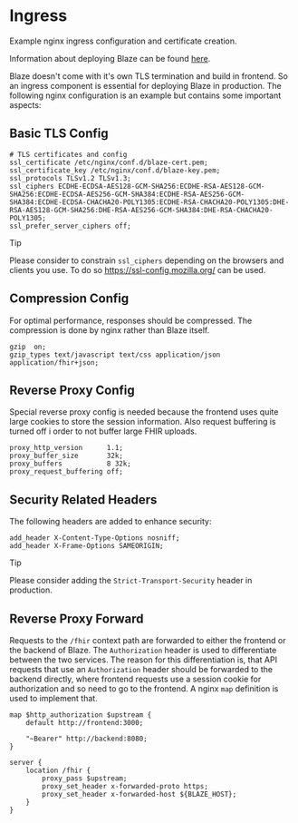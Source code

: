 # Ingress

Example nginx ingress configuration and certificate creation.

Information about deploying Blaze can be found [here](../../docs/deployment/README.md). 

Blaze doesn't come with it's own TLS termination and build in frontend. So an ingress component is essential for deploying Blaze in production. The following nginx configuration is an example but contains some important aspects:

## Basic TLS Config

```text
# TLS certificates and config
ssl_certificate /etc/nginx/conf.d/blaze-cert.pem;
ssl_certificate_key /etc/nginx/conf.d/blaze-key.pem;
ssl_protocols TLSv1.2 TLSv1.3;
ssl_ciphers ECDHE-ECDSA-AES128-GCM-SHA256:ECDHE-RSA-AES128-GCM-SHA256:ECDHE-ECDSA-AES256-GCM-SHA384:ECDHE-RSA-AES256-GCM-SHA384:ECDHE-ECDSA-CHACHA20-POLY1305:ECDHE-RSA-CHACHA20-POLY1305:DHE-RSA-AES128-GCM-SHA256:DHE-RSA-AES256-GCM-SHA384:DHE-RSA-CHACHA20-POLY1305;
ssl_prefer_server_ciphers off;
```

> [!TIP]
> Please consider to constrain `ssl_ciphers` depending on the browsers and clients you use. To do so https://ssl-config.mozilla.org/ can be used.

## Compression Config

For optimal performance, responses should be compressed. The compression is done by nginx rather than Blaze itself.

```text
gzip  on;
gzip_types text/javascript text/css application/json application/fhir+json;
```

## Reverse Proxy Config

Special reverse proxy config is needed because the frontend uses quite large cookies to store the session information. Also request buffering is turned off i order to not buffer large FHIR uploads.

```text
proxy_http_version      1.1;
proxy_buffer_size       32k;
proxy_buffers           8 32k;
proxy_request_buffering off;
```

## Security Related Headers

The following headers are added to enhance security: 

```text
add_header X-Content-Type-Options nosniff;
add_header X-Frame-Options SAMEORIGIN;
```

> [!TIP]
> Please consider adding the `Strict-Transport-Security` header in production.

## Reverse Proxy Forward

Requests to the `/fhir` context path are forwarded to either the frontend or the backend of Blaze. The `Authorization` header is used to differentiate between the two services. The reason for this differentiation is, that API requests that use an `Authorization` header should be forwarded to the backend directly, where frontend requests use a session cookie for authorization and so need to go to the frontend. A nginx `map` definition is used to implement that. 

```text
map $http_authorization $upstream {
    default http://frontend:3000;

    "~Bearer" http://backend:8080;
}

server {
    location /fhir {
        proxy_pass $upstream;
        proxy_set_header x-forwarded-proto https;
        proxy_set_header x-forwarded-host ${BLAZE_HOST};
    }
}
```
